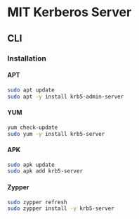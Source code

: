 # MIT Kerberos Server

## CLI

### Installation

#### APT

```sh
sudo apt update
sudo apt -y install krb5-admin-server
```

#### YUM

```sh
yum check-update
sudo yum -y install krb5-server
```

#### APK

```sh
sudo apk update
sudo apk add krb5-server
```

#### Zypper

```sh
sudo zypper refresh
sudo zypper install -y krb5-server
```
